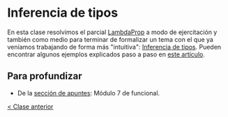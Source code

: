 # Inferencia de tipos

En esta clase resolvimos el parcial [LambdaProp](https://github.com/pdep-mit/ejemplos-de-clase-haskell/tree/master/clase6) a modo de ejercitación y también como medio para terminar de formalizar un tema con el que ya veníamos trabajando de forma más "intuitiva": [Inferencia de tipos](http://wiki.uqbar.org/wiki/articles/inferencia-de-tipos.html). Pueden encontrar algunos ejemplos explicados paso a paso en [este artículo](http://wiki.uqbar.org/wiki/articles/calculo-del-tipo-de-una-funcion-en-haskell.html).

## Para profundizar

- De la [sección de apuntes](http://www.pdep.com.ar/material/apuntes): Módulo 7 de funcional.

[< Clase anterior](https://github.com/pdep-mit/bitacora-de-clase/blob/master/clase-07.md)
